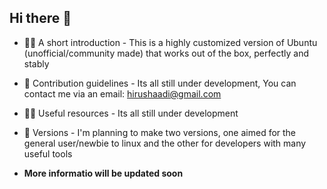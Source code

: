 ## Hi there 👋

- 🙋‍♀️ A short introduction - This is a highly customized version of Ubuntu (unofficial/community made) that works out of the box, perfectly and stably 
- 🌈 Contribution guidelines - Its all still under development, You can contact me via an email: hirushaadi@gmail.com
- 👩‍💻 Useful resources - Its all still under development
- 🍿 Versions - I'm planning to make two versions, one aimed for the general user/newbie to linux and the other for developers with many useful tools 


- **More informatio will be updated soon**

